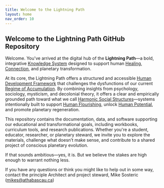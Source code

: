 ```yaml
---
title: Welcome to the Lightning Path
layout: home
nav_order: 10
---
```


## Welcome to the Lightning Path GitHub Repository

Welcome. You've arrived at the digital hub of the **Lightning Path**—a bold, integrative [Knowledge System](https://spiritwiki.lightningpath.org/index.php/Knowledge_System) designed to support human [Healing](https://spiritwiki.lightningpath.org/index.php/Healing), [Connection](https://spiritwiki.lightningpath.org/index.php/Connection), and planetary transformation.

At its core, the Lightning Path offers a structured and accessible [Human Development Framework](https://spiritwiki.lightningpath.org/index.php/Human_Development_Framework) that challenges the dysfunctions of our current [Regime of Accumulation](https://spiritwiki.lightningpath.org/index.php/Regime_of_Accumulation). By combining insights from psychology, sociology, mysticism, and decolonial theory, it offers a clear and empirically grounded path toward what we call [Harmonic Social Structures](https://spiritwiki.lightningpath.org/index.php/Harmonic_Social_Structure)—systems intentionally built to support [Human Flourishing](https://spiritwiki.lightningpath.org/index.php/Human_Flourishing), unlock [Human Potential](https://spiritwiki.lightningpath.org/index.php/Human_Potential), and promote planetary regeneration.

 This repository contains the documentation, data, and software supporting our educational and transformational goals, including workbooks, curriculum tools, and research publications. Whether you're a student, educator, researcher, or planetary steward, we invite you to explore the materials, challenge what doesn’t make sense, and contribute to a shared project of conscious planetary evolution.

If that sounds ambitious—yes, it is. But we believe the stakes are high enough to warrant nothing less.

If you have any questions or think you might like to help out in some way, contact the principle Architect and project steward, Mike Sosteric (mikes@athabascau.ca)

